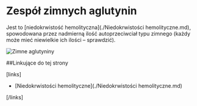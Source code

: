 # Zespół zimnych aglutynin

Jest to [niedokrwistość hemolityczna](./Niedokrwistości hemolityczne.md), spowodowana przez nadmierną ilość autoprzeciwciał typu zimnego (każdy może mieć niewielkie ich ilości – sprawdzić).

![Zimne aglutyniny](img/cold-agglutinin.png)



##Linkujące do tej strony

[links]

- [Niedokrwistości hemolityczne](./Niedokrwistości hemolityczne.md)


[/links]

